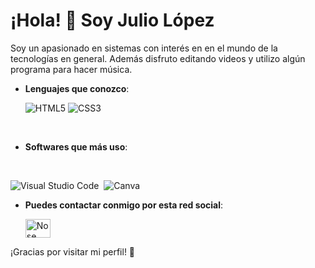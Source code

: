 # ¡Hola! 👋 Soy Julio López

Soy un apasionado en sistemas con interés en en el mundo de la tecnologías en general. Además disfruto editando videos y utilizo algún programa para hacer música.



- **Lenguajes que conozco**:

   ![HTML5](https://img.shields.io/badge/HTML5%20-%23E34F26.svg?style=for-the-badge&logo=html5&logoColor=white)
   ![CSS3](https://img.shields.io/badge/CSS%20-%231572B6.svg?style=for-the-badge&logo=css3&logoColor=white)
<br>

- **Softwares que más uso**:
<br>

![Visual Studio Code](https://img.shields.io/badge/Visual%20Studio%20Code-0078d7.svg?style=for-the-badge&logo=visual-studio-code&logoColor=white)&nbsp;
![Canva](https://img.shields.io/badge/Canva-%2300C4CC.svg?style=for-the-badge&logo=Canva&logoColor=white)&nbsp;

- **Puedes contactar conmigo por esta red social**:

  <a href="AQUÍ VA MI INSTAGRAM" target="blank"><img align="center"
      src="https://raw.githubusercontent.com/rahuldkjain/github-profile-readme-generator/master/src/images/icons/Social/instagram.svg"
      alt="No se puede cargar en este momento" height="30" width="40" /></a>





¡Gracias por visitar mi perfil! 🚀

